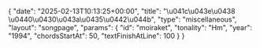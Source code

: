 {
    "date": "2025-02-13T10:13:25+00:00",
    "title": "\u041c\u043e\u0438 \u0440\u0430\u043a\u0435\u0442\u044b",
    "type": "miscellaneous",
    "layout": "songpage",
    "params": {
        "id": "moiraket",
        "tonality": "Hm",
        "year": "1994",
        "chordsStartAt": 50,
        "textFinishAtLine": 100
    }
}